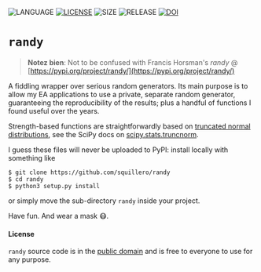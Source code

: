 ![LANGUAGE](https://img.shields.io/badge/language-python3-blue)
[![LICENSE](https://img.shields.io/github/license/squillero/randy)](LICENSE)
![SIZE](https://img.shields.io/github/languages/code-size/squillero/randy)
![RELEASE](https://img.shields.io/github/v/release/squillero/randy?include_prereleases)
[![DOI](https://zenodo.org/badge/354226427.svg)](https://zenodo.org/badge/latestdoi/354226427)


`randy`
=======

> **Notez bien**: Not to be confused with Francis Horsman's *randy* @ [https://pypi.org/project/randy/](https://pypi.org/project/randy/)

A fiddling wrapper over serious random generators. Its main purpose is to allow my EA applications to use a private, separate random generator, guaranteeing the reproducibility of the results; plus a handful of functions I found useful over the years.

Strength-based functions are straightforwardly based on [truncated normal distributions](https://en.wikipedia.org/wiki/Truncated_normal_distribution), see the SciPy docs on [scipy.stats.truncnorm](https://docs.scipy.org/doc/scipy/reference/generated/scipy.stats.truncnorm.html).

I guess these files will never be uploaded to PyPI: install locally with something like

```shell
$ git clone https://github.com/squillero/randy
$ cd randy
$ python3 setup.py install
```

or simply move the sub-directory `randy` inside your project.

Have fun. And wear a mask 😷.

#### License

`randy` source code is in the [public domain](https://en.wikipedia.org/wiki/Public-domain_software) and is free to everyone to use for any purpose. 

